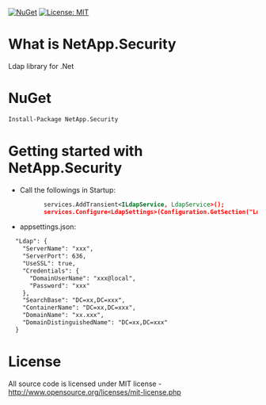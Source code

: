 [![NuGet](https://img.shields.io/nuget/v/NetApp.Security.svg)](https://www.nuget.org/packages/NetApp.Security)
[![License: MIT](https://img.shields.io/badge/License-MIT-green.svg)](LICENSE)

# What is NetApp.Security

Ldap library for .Net

# NuGet
```xml
Install-Package NetApp.Security
```
# Getting started with NetApp.Security

  * Call the followings in Startup:  
  ```xml
            services.AddTransient<ILdapService, LdapService>();
            services.Configure<LdapSettings>(Configuration.GetSection("Ldap"));
  ```
  * appsettings.json:  
  ```xml
    "Ldap": {
      "ServerName": "xxx",
      "ServerPort": 636,
      "UseSSL": true,
      "Credentials": {
        "DomainUserName": "xxx@local",
        "Password": "xxx"
      },
      "SearchBase": "DC=xx,DC=xxx",
      "ContainerName": "DC=xx,DC=xxx",
      "DomainName": "xx.xxx",
      "DomainDistinguishedName": "DC=xx,DC=xxx"
    }
  ```
# License
All source code is licensed under MIT license - http://www.opensource.org/licenses/mit-license.php
